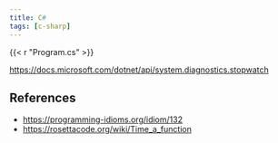 ```yaml
---
title: C#
tags: [c-sharp]
---
```


{{< r "Program.cs" >}}

<https://docs.microsoft.com/dotnet/api/system.diagnostics.stopwatch>

## References

- <https://programming-idioms.org/idiom/132>
- <https://rosettacode.org/wiki/Time_a_function>

